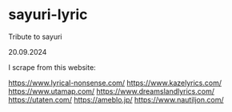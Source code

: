# sayuri-lyric

Tribute to sayuri

20.09.2024

I scrape from this website:

https://www.lyrical-nonsense.com/
https://www.kazelyrics.com/
https://www.utamap.com/
https://www.dreamslandlyrics.com/
https://utaten.com/
https://ameblo.jp/
https://www.nautiljon.com/